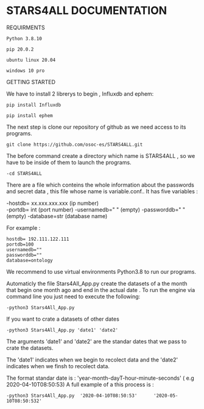 # STARS4ALL DOCUMENTATION

REQUIRMENTS 

```Python 3.8.10```

```pip 20.0.2```

```ubuntu linux 20.04```

```windows 10 pro ```

GETTING STARTED 

We have to install 2 librerys to begin , Influxdb and ephem:

```pip install Influxdb```

```pip install ephem```

The next step is clone our repository of github as we need access to its programs.

```git clone https://github.com/osoc-es/STARS4ALL.git ```

The before command create a directory which name is STARS4ALL , so we have to be inside of them to launch the programs. 

```-cd STARS4ALL```

There are a file which conteins the whole information about the passwords and secret data , this file whose name is variable.conf..
It has five  variables :

-hostdb= xx.xxx.xxx.xxx (ip number)  
-portdb= int (port number)
-usernamedb=" " (empty) 
-passworddb=" " (empty)
-database=str  (database name)
 

For example :
```
hostdb= 192.111.122.111
portdb=100
usernamedb=""
passworddb=""
database=ontology
```

We recommend to use virtual environments Python3.8 to run our programs.

Automaticly the file Stars4All_App.py create the datasets of a the month that begin one month ago and end in the actual date .
To run the engine via command line you just need to execute the following:

```-python3 Stars4All_App.py ```

If you want to crate a datasets of other dates 

```-python3 Stars4All_App.py 'date1' 'date2' ```

The arguments 'date1' and 'date2' are the standar dates that we pass to crate the datasets.

The 'date1' indicates when we begin to recolect data and the 'date2' indicates when we finsh to recolect data.

The format standar date is : 'year-month-dayT-hour-minute-seconds' ( e.g 2020-04-10T08:50:53)
A full example of a this process is :

```-python3 Stars4All_App.py  '2020-04-10T08:50:53'      '2020-05-10T08:50:532'```
